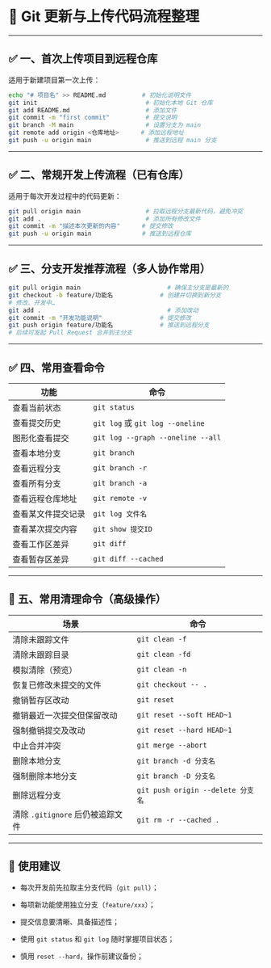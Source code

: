 
# 🚀 Git 更新与上传代码流程整理

---

## ✅ 一、首次上传项目到远程仓库

适用于新建项目第一次上传：

```bash
echo "# 项目名" >> README.md          # 初始化说明文件
git init                              # 初始化本地 Git 仓库
git add README.md                     # 添加文件
git commit -m "first commit"          # 提交说明
git branch -M main                    # 设置分支为 main
git remote add origin <仓库地址>      # 添加远程地址
git push -u origin main               # 推送到远程 main 分支
```

---

## ✅ 二、常规开发上传流程（已有仓库）

适用于每次开发过程中的代码更新：

```bash
git pull origin main                  # 拉取远程分支最新代码，避免冲突
git add .                             # 添加所有修改文件
git commit -m "描述本次更新的内容"      # 提交修改
git push -u origin main              # 推送到远程仓库
```

---

## ✅ 三、分支开发推荐流程（多人协作常用）

```bash
git pull origin main                        # 确保主分支是最新的
git checkout -b feature/功能名             # 创建并切换到新分支
# 修改、开发中…
git add .                                   # 添加改动
git commit -m "开发功能说明"                # 提交修改
git push origin feature/功能名             # 推送到远程分支
# 后续可发起 Pull Request 合并到主分支
```

---

## ✅ 四、常用查看命令

|功能|命令|
|---|---|
|查看当前状态|`git status`|
|查看提交历史|`git log` 或 `git log --oneline`|
|图形化查看提交|`git log --graph --oneline --all`|
|查看本地分支|`git branch`|
|查看远程分支|`git branch -r`|
|查看所有分支|`git branch -a`|
|查看远程仓库地址|`git remote -v`|
|查看某文件提交记录|`git log 文件名`|
|查看某次提交内容|`git show 提交ID`|
|查看工作区差异|`git diff`|
|查看暂存区差异|`git diff --cached`|

---

## 🧹 五、常用清理命令（高级操作）

|场景|命令|
|---|---|
|清除未跟踪文件|`git clean -f`|
|清除未跟踪目录|`git clean -fd`|
|模拟清除（预览）|`git clean -n`|
|恢复已修改未提交的文件|`git checkout -- .`|
|撤销暂存区改动|`git reset`|
|撤销最近一次提交但保留改动|`git reset --soft HEAD~1`|
|强制撤销提交及改动|`git reset --hard HEAD~1`|
|中止合并冲突|`git merge --abort`|
|删除本地分支|`git branch -d 分支名`|
|强制删除本地分支|`git branch -D 分支名`|
|删除远程分支|`git push origin --delete 分支名`|
|清除 `.gitignore` 后仍被追踪文件|`git rm -r --cached .`|

---

## 🧠 使用建议

- 每次开发前先拉取主分支代码（`git pull`）；
    
- 每项新功能使用独立分支（`feature/xxx`）；
    
- 提交信息要清晰、具备描述性；
    
- 使用 `git status` 和 `git log` 随时掌握项目状态；
    
- 慎用 `reset --hard`，操作前建议备份；
    

